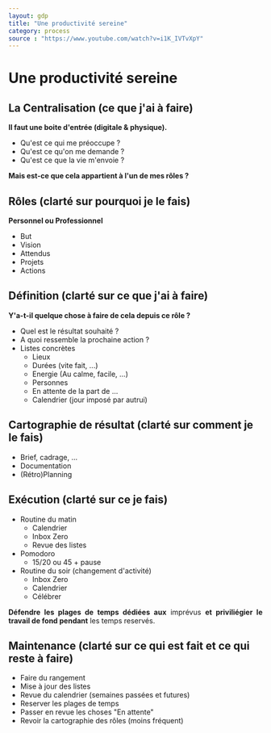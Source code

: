 ```yaml
---
layout: gdp
title: "Une productivité sereine"
category: process
source : "https://www.youtube.com/watch?v=i1K_IVTvXpY"
---
```


# Une productivité sereine

## La Centralisation (ce que j'ai à faire)

<p style="text-align: justify;">
  <strong>Il faut une boite d'entrée (digitale & physique).</strong>
</p>

- Qu'est ce qui me préoccupe ?
- Qu'est ce qu'on me demande ?
- Qu'est ce que la vie m'envoie ?

<p style="text-align: justify;">
  <strong>Mais est-ce que cela appartient à l'un de mes rôles ?</strong>
</p>

## Rôles (clarté sur pourquoi je le fais)

<p style="text-align: justify;">
  <strong>Personnel ou Professionnel</strong>
</p>

- But
- Vision
- Attendus
- Projets
- Actions

## Définition (clarté sur ce que j'ai à faire)

<p style="text-align: justify;">
  <strong>Y'a-t-il quelque chose à faire de cela depuis ce rôle ?</strong>
</p>

- Quel est le résultat souhaité ?
- A quoi ressemble la prochaine action ?
- Listes concrètes
  - Lieux
  - Durées (vite fait, ...)
  - Energie (Au calme, facile, ...)
  - Personnes
  - En attente de la part de ...
  - Calendrier (jour imposé par autrui)
 
## Cartographie de résultat (clarté sur comment je le fais)

- Brief, cadrage, ...
- Documentation
- (Rétro)Planning

## Exécution (clarté sur ce je fais)

- Routine du matin
  - Calendrier
  - Inbox Zero
  - Revue des listes
- Pomodoro
  - 15/20 ou 45 + pause
- Routine du soir (changement d'activité)
  - Inbox Zero
  - Calendrier
  - Célébrer
 
<p style="text-align: justify;">
  <strong>Défendre les plages de temps dédiées aux</strong> <span>imprévus</span> <strong>et priviliégier le travail de fond pendant</strong> <span>les temps reservés</span>.
</p>
 
## Maintenance (clarté sur ce qui est fait et ce qui reste à faire)

- Faire du rangement
- Mise à jour des listes
- Revue du calendrier (semaines passées et futures)
- Reserver les plages de temps
- Passer en revue les choses "En attente"
- Revoir la cartographie des rôles (moins fréquent)

